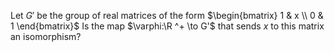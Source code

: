 Let $G'$ be the group of real matrices of the form 
$\begin{bmatrix}
   1 & x \\
   0 & 1
\end{bmatrix}$ 
Is the map $\varphi:\R ^+ \to G'$ that sends $x$ to this matrix an isomorphism?